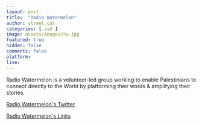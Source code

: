 ```yaml
---
layout: post
title:  "Radio Watermelon"
author: street_cat
categories: [ aid ]
image: assets/images/rw.jpg
featured: true
hidden: false
comments: false
platform: 
live: 
---
```


Radio Watermelon is a volunteer-led group working to enable Palestinians to connect directly to the World by platforming their words & amplifying their stories.

<a href="https://x.com/RadioWatermelon">Radio Watermelon's Twitter</a>

<a href="https://x.com/CannibalNTC">Radio Watermelon's Links</a>
